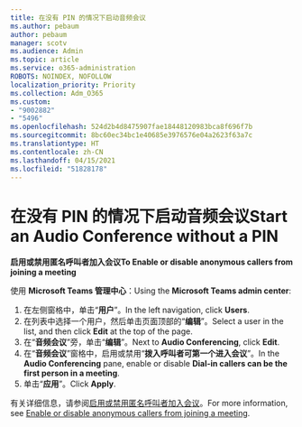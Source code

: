 ```yaml
---
title: 在没有 PIN 的情况下启动音频会议
ms.author: pebaum
author: pebaum
manager: scotv
ms.audience: Admin
ms.topic: article
ms.service: o365-administration
ROBOTS: NOINDEX, NOFOLLOW
localization_priority: Priority
ms.collection: Adm_O365
ms.custom:
- "9002882"
- "5496"
ms.openlocfilehash: 524d2b4d8475907fae18448120983bca8f696f7b
ms.sourcegitcommit: 8bc60ec34bc1e40685e3976576e04a2623f63a7c
ms.translationtype: HT
ms.contentlocale: zh-CN
ms.lasthandoff: 04/15/2021
ms.locfileid: "51828178"
---
```

# <a name="start-an-audio-conference-without-a-pin"></a><span data-ttu-id="f89d8-102">在没有 PIN 的情况下启动音频会议</span><span class="sxs-lookup"><span data-stu-id="f89d8-102">Start an Audio Conference without a PIN</span></span>

<span data-ttu-id="f89d8-103">**启用或禁用匿名呼叫者加入会议**</span><span class="sxs-lookup"><span data-stu-id="f89d8-103">**To Enable or disable anonymous callers from joining a meeting**</span></span>

<span data-ttu-id="f89d8-104">使用 **Microsoft Teams 管理中心**：</span><span class="sxs-lookup"><span data-stu-id="f89d8-104">Using the **Microsoft Teams admin center**:</span></span>

1. <span data-ttu-id="f89d8-105">在左侧窗格中，单击“**用户**”。</span><span class="sxs-lookup"><span data-stu-id="f89d8-105">In the left navigation, click **Users**.</span></span>
2. <span data-ttu-id="f89d8-106">在列表中选择一个用户，然后单击页面顶部的“**编辑**”。</span><span class="sxs-lookup"><span data-stu-id="f89d8-106">Select a user in the list, and then click **Edit** at the top of the page.</span></span>
3. <span data-ttu-id="f89d8-107">在“**音频会议**”旁，单击“**编辑**”。</span><span class="sxs-lookup"><span data-stu-id="f89d8-107">Next to **Audio Conferencing**, click **Edit**.</span></span>
4. <span data-ttu-id="f89d8-108">在“**音频会议**”窗格中，启用或禁用“**拨入呼叫者可第一个进入会议**”。</span><span class="sxs-lookup"><span data-stu-id="f89d8-108">In the **Audio Conferencing** pane, enable or disable **Dial-in callers can be the first person in a meeting**.</span></span>
5. <span data-ttu-id="f89d8-109">单击“**应用**”。</span><span class="sxs-lookup"><span data-stu-id="f89d8-109">Click **Apply**.</span></span>

<span data-ttu-id="f89d8-110">有关详细信息，请参阅[启用或禁用匿名呼叫者加入会议](https://docs.microsoft.com/microsoftteams/start-an-audio-conference-over-the-phone-without-a-pin-in-teams)。</span><span class="sxs-lookup"><span data-stu-id="f89d8-110">For more information, see [Enable or disable anonymous callers from joining a meeting](https://docs.microsoft.com/microsoftteams/start-an-audio-conference-over-the-phone-without-a-pin-in-teams).</span></span>
